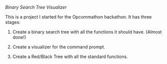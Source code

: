 *Binary Search Tree Visualizer*

This is a project I started for the Opcommathon hackathon. It has three stages: 

1. Create a binary search tree with all the functions it should have. (Almost done!)

2. Create a visualizer for the command prompt.

3. Create a Red/Black Tree with all the standard functions.